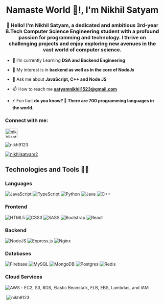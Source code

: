 <h1 align="center">Namaste World 👋!, I'm Nikhil Satyam</h1>
<h3 align="center">👋 Hello! I'm Nikhil Satyam, a dedicated and ambitious 3rd-year B.Tech Computer Science Engineering student with a profound passion for programming and technology. I thrive on challenging projects and enjoy exploring new avenues in the vast world of computer science.</h3>

- 🔭 I’m currently Learning **DSA and Backend Engineering**

- 🌱 My interest is in **backend as well as in the core of NodeJs**

- 💬 Ask me about **JavaScript, C++ and Node JS**

- 📫 How to reach me **satyamnikhil1523@gmail.com**

- ⚡ Fun fact **do you know? 🤔 There are 700 programming languages in the world.**

<h3 align="left">Connect with me:</h3>
<p align="left">
<a href="https://twitter.com/nikhilsatyam2" target="blank"><img align="center" src="https://raw.githubusercontent.com/rahuldkjain/github-profile-readme-generator/master/src/images/icons/Social/twitter.svg" alt="nikhilsatyam2" height="30" width="40" /></a>
<p align="left"> <img src="https://komarev.com/ghpvc/?username=nikh9123&label=Profile%20views&color=0e75b6&style=flat" alt="nikh9123" /> </p>
<p align="left"> <a href="https://twitter.com/nikhilsatyam2" target="blank"><img src="https://img.shields.io/twitter/follow/nikhilsatyam2?logo=twitter&style=for-the-badge" alt="nikhilsatyam2" /></a> </p>
</p>

## Technologies and Tools 👨‍💻

### Languages
![JavaScript](https://img.shields.io/badge/javascript-%23323330.svg?style=for-the-badge&logo=javascript&logoColor=%23F7DF1E) ![TypeScript](https://img.shields.io/badge/typescript-%23007ACC.svg?style=for-the-badge&logo=typescript&logoColor=white) ![Python](https://img.shields.io/badge/python-%2314354C.svg?style=for-the-badge&logo=python&logoColor=white) ![Java](https://img.shields.io/badge/java-%23ED8B00.svg?style=for-the-badge&logo=openjdk&logoColor=white) ![C++](https://img.shields.io/badge/c++-%2300599C.svg?style=for-the-badge&logo=c%2B%2B&logoColor=white)

### Frontend
![HTML5](https://img.shields.io/badge/html5-%23E34F26.svg?style=for-the-badge&logo=html5&logoColor=white) ![CSS3](https://img.shields.io/badge/css3-%231572B6.svg?style=for-the-badge&logo=css3&logoColor=white) ![SASS](https://img.shields.io/badge/SASS-hotpink.svg?style=for-the-badge&logo=SASS&logoColor=white) ![Bootstrap](https://img.shields.io/badge/bootstrap-%23563D7C.svg?style=for-the-badge&logo=bootstrap&logoColor=white) ![React](https://img.shields.io/badge/react-%2320232a.svg?style=for-the-badge&logo=react&logoColor=%2361DAFB)

### Backend
![NodeJS](https://img.shields.io/badge/node.js-%2343853D.svg?style=for-the-badge&logo=node-dot-js&logoColor=white) ![Express.js](https://img.shields.io/badge/express.js-%23404d59.svg?style=for-the-badge&logo=express&logoColor=%2361DAFB) ![Nginx](https://img.shields.io/badge/nginx-%23009639.svg?style=for-the-badge&logo=nginx&logoColor=white) 

### Databases
![Firebase](https://img.shields.io/badge/firebase-%23039BE5.svg?style=for-the-badge&logo=firebase) ![MySQL](https://img.shields.io/badge/mysql-%2300f.svg?style=for-the-badge&logo=mysql&logoColor=white) ![MongoDB](https://img.shields.io/badge/MongoDB-%234ea94b.svg?style=for-the-badge&logo=mongodb&logoColor=white) ![Postgres](https://img.shields.io/badge/postgres-%23316192.svg?style=for-the-badge&logo=postgresql&logoColor=white) ![Redis](https://img.shields.io/badge/redis-%23DD0031.svg?style=for-the-badge&logo=redis&logoColor=white) 

### Cloud Services
![AWS](https://img.shields.io/badge/AWS-%23FF9900.svg?style=for-the-badge&logo=amazon-aws&logoColor=white) - EC2, S3, RDS, Elastic Beanstalk, ELB, EBS, Lambdas, and IAM

<p>&nbsp;<img align="center" src="https://github-readme-stats.vercel.app/api?username=nikh9123&show_icons=true&locale=en" alt="nikh9123" /></p>
